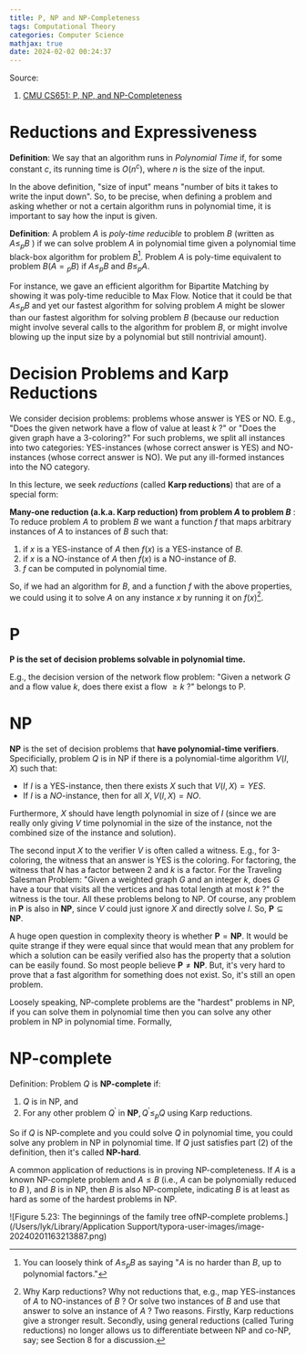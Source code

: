 ```yaml
---
title: P, NP and NP-Completeness
tags: Computational Theory
categories: Computer Science
mathjax: true
date: 2024-02-02 00:24:37
---
```



Source:

1. [CMU CS651: P, NP, and NP-Completeness](https://www.cs.cmu.edu/~avrim/451/lectures/lect1102.pdf)

<!--more-->

# Reductions and Expressiveness

**Definition**: We say that an algorithm runs in *Polynomial Time* if, for some constant $c$, its running time is $O\left(n^c\right)$, where $n$ is the size of the input.

In the above definition, "size of input" means "number of bits it takes to write the input down". So, to be precise, when defining a problem and asking whether or not a certain algorithm runs in polynomial time, it is important to say how the input is given.



**Definition**: A problem $A$ is *poly-time reducible* to problem $B$ (written as $A \leq_p B$ ) if we can solve problem $A$ in polynomial time given a polynomial time black-box algorithm for problem $B$[^1]. Problem $A$ is poly-time equivalent to problem $B\left(A={ }_p B\right)$ if $A \leq_p B$ and $B \leq_p A$.

For instance, we gave an efficient algorithm for Bipartite Matching by showing it was poly-time reducible to Max Flow. Notice that it could be that $A \leq_p B$ and yet our fastest algorithm for solving problem $A$ might be slower than our fastest algorithm for solving problem $B$ (because our reduction might involve several calls to the algorithm for problem $B$, or might involve blowing up the input size by a polynomial but still nontrivial amount).

# Decision Problems and Karp Reductions

We consider decision problems: problems whose answer is YES or NO. E.g., "Does the given network have a flow of value at least $k$ ?" or "Does the given graph have a 3-coloring?" For such problems, we split all instances into two categories: YES-instances (whose correct answer is YES) and NO-instances (whose correct answer is NO). We put any ill-formed instances into the NO category.

In this lecture, we seek *reductions* (called **Karp reductions**) that are of a special form:

**Many-one reduction (a.k.a. Karp reduction) from problem $A$ to problem $B$** : To reduce problem $A$ to problem $B$ we want a function $f$ that maps arbitrary instances of $A$ to instances of $B$ such that:

1. if $x$ is a YES-instance of $A$ then $f(x)$ is a YES-instance of $B$.
2. if $x$ is a NO-instance of $A$ then $f(x)$ is a NO-instance of $B$.
3. $f$ can be computed in polynomial time.

So, if we had an algorithm for $B$, and a function $f$ with the above properties, we could using it to solve $A$ on any instance $x$ by running it on $f(x)$[^2].

# P

**P is the set of decision problems solvable in polynomial time.**

E.g., the decision version of the network flow problem: "Given a network $G$ and a flow value $k$, does there exist a flow $\geq k$ ?" belongs to P.

# NP

**NP** is the set of decision problems that **have polynomial-time verifiers**. Specificially, problem $Q$ is in NP if there is a polynomial-time algorithm $V(I, X)$ such that:

- If $I$ is a YES-instance, then there exists $X$ such that $V(I, X)=Y E S$.
- If $I$ is a $N O$-instance, then for all $X, V(I, X)=N O$.

Furthermore, $X$ should have length polynomial in size of $I$ (since we are really only giving $V$ time polynomial in the size of the instance, not the combined size of the instance and solution).

The second input $X$ to the verifier $V$ is often called a witness. E.g., for 3-coloring, the witness that an answer is YES is the coloring. For factoring, the witness that $N$ has a factor between 2 and $k$ is a factor. For the Traveling Salesman Problem: "Given a weighted graph $G$ and an integer $k$, does $G$ have a tour that visits all the vertices and has total length at most $k$ ?" the witness is the tour. All these problems belong to NP. Of course, any problem in $\mathbf{P}$ is also in $\mathbf{N P}$, since $V$ could just ignore $X$ and directly solve $I$. So, $\mathbf{P} \subseteq \mathbf{N P}$.

A huge open question in complexity theory is whether $\mathbf{P}=\mathbf{N P}$. It would be quite strange if they were equal since that would mean that any problem for which a solution can be easily verified also has the property that a solution can be easily found. So most people believe $\mathbf{P} \neq \mathbf{N P}$. But, it's very hard to prove that a fast algorithm for something does not exist. So, it's still an open problem.

Loosely speaking, NP-complete problems are the "hardest" problems in NP, if you can solve them in polynomial time then you can solve any other problem in NP in polynomial time. Formally,

# NP-complete

Definition: Problem $Q$ is **NP-complete** if:

1. $Q$ is in NP, and
2. For any other problem $Q^{\prime}$ in $\mathbf{N P}, Q^{\prime} \leq_p Q$ using Karp reductions.

So if $Q$ is NP-complete and you could solve $Q$ in polynomial time, you could solve any problem in NP in polynomial time. If $Q$ just satisfies part (2) of the definition, then it's called **NP-hard**.



A common application of reductions is in proving NP-completeness. If $A$ is a known NP-complete problem and $A \leq B$ (i.e., $A$ can be polynomially reduced to $B$ ), and $B$ is in NP, then $B$ is also NP-complete, indicating $B$ is at least as hard as some of the hardest problems in NP.







![Figure 5.23: The beginnings of the family tree ofNP-complete problems.](/Users/lyk/Library/Application Support/typora-user-images/image-20240201163213887.png)

[^1]: You can loosely think of $A \leq_p B$ as saying "$A$ is no harder than $B$, up to polynomial factors."
[^2]: Why Karp reductions? Why not reductions that, e.g., map YES-instances of $A$ to NO-instances of $B$ ? Or solve two instances of $B$ and use that answer to solve an instance of $A$ ? Two reasons. Firstly, Karp reductions give a stronger result. Secondly, using general reductions (called Turing reductions) no longer allows us to differentiate between NP and co-NP, say; see Section 8 for a discussion.
